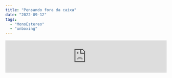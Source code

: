 ```yaml
---
title: "Pensando fora da caixa"
date: "2022-09-12"
tags: 
  - "MonoEstereo"
  - "unboxing"
---
```


<iframe src="https://anchor.fm/monoestereo/embed/episodes/Pensando-fora-da-caixa-e1n8s77" height="102px" width="100%" frameborder="0" scrolling="no"></iframe>
